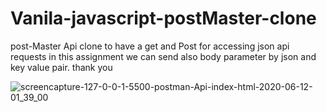 # Vanila-javascript-postMaster-clone
post-Master Api  clone to have a get and Post for accessing json api requests in this assignment we can send also body parameter by json and key value pair. thank you

![screencapture-127-0-0-1-5500-postman-Api-index-html-2020-06-12-01_39_00](https://user-images.githubusercontent.com/65354936/84434383-8ca05b00-ac4d-11ea-833b-2138215f62ab.png)
